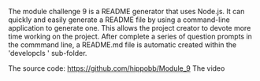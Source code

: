 The module challenge 9 is a README generator that uses Node.js. It can quickly and easily generate a README file by using a command-line application to generate one. This allows the project creator to devote more time working on the project. After complete a series of question prompts in the commmand line, a README.md file is automatic created within the 'developcls
' sub-folder.


The source code: https://github.com/hippobb/Module_9
The video 